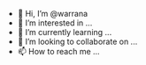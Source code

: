 - 👋 Hi, I’m @warrana
- 👀 I’m interested in ...
- 🌱 I’m currently learning ...
- 💞️ I’m looking to collaborate on ...
- 📫 How to reach me ...

<!---
warrana/warrana is a ✨ special ✨ repository because its `README.md` (this file) appears on your GitHub profile.
You can click the Preview link to take a look at your changes.
--->
